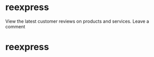 # reexpress

View the latest customer reviews on products and services.
Leave a comment

# reexpress
